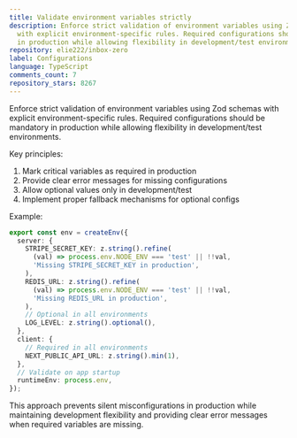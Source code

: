 ```yaml
---
title: Validate environment variables strictly
description: Enforce strict validation of environment variables using Zod schemas
  with explicit environment-specific rules. Required configurations should be mandatory
  in production while allowing flexibility in development/test environments.
repository: elie222/inbox-zero
label: Configurations
language: TypeScript
comments_count: 7
repository_stars: 8267
---
```


Enforce strict validation of environment variables using Zod schemas with explicit environment-specific rules. Required configurations should be mandatory in production while allowing flexibility in development/test environments.

Key principles:
1. Mark critical variables as required in production
2. Provide clear error messages for missing configurations
3. Allow optional values only in development/test
4. Implement proper fallback mechanisms for optional configs

Example:
```typescript
export const env = createEnv({
  server: {
    STRIPE_SECRET_KEY: z.string().refine(
      (val) => process.env.NODE_ENV === 'test' || !!val,
      'Missing STRIPE_SECRET_KEY in production',
    ),
    REDIS_URL: z.string().refine(
      (val) => process.env.NODE_ENV === 'test' || !!val,
      'Missing REDIS_URL in production',
    ),
    // Optional in all environments
    LOG_LEVEL: z.string().optional(),
  },
  client: {
    // Required in all environments
    NEXT_PUBLIC_API_URL: z.string().min(1),
  },
  // Validate on app startup
  runtimeEnv: process.env,
});
```

This approach prevents silent misconfigurations in production while maintaining development flexibility and providing clear error messages when required variables are missing.